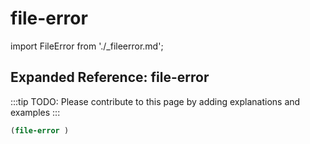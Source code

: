 # file-error

import FileError from './_fileerror.md';

<FileError />

## Expanded Reference: file-error

:::tip
TODO: Please contribute to this page by adding explanations and examples
:::

```lisp
(file-error )
```
